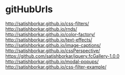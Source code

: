 # gitHubUrls
http://satishborkar.github.io/css-filters/<br/>
http://satishborkar.github.io/rnds/<br/>
http://satishborkar.github.io/color-factory/<br/>
http://satishborkar.github.io/text-effects/<br/>
http://satishborkar.github.io/image-captions/<br/>
http://satishborkar.github.io/cssPerspective/ <br/>
https://github.com/satishborkar/jquery.fcGallery-1.0.0 <br/>
http://satishborkar.github.io/modal-popups/<br/>
http://satishborkar.github.io/css-filter-example/<br/>
